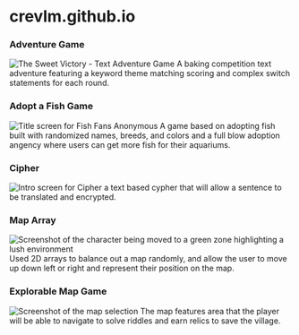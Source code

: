 # crevlm.github.io

### Adventure Game
![The Sweet Victory - Text Adventure Game](https://github.com/user-attachments/assets/4507baa8-c7dc-47ce-988f-53f5e5c503b5)
A baking competition text adventure featuring a keyword theme matching scoring and complex switch statements for each round.

### Adopt a Fish Game
![Title screen for Fish Fans Anonymous](https://www.dropbox.com/scl/fi/fzs1v75msp12q6dwhw35h/Fish-Game-picture.png?rlkey=7t2odojusf16n4kco7pf8lx3m&st=tyviwkjq&dl=0)
A game based on adopting fish built with randomized names, breeds, and colors and a full blow adoption angency where users can get more fish for their aquariums.

### Cipher
![Intro screen for Cipher](https://www.dropbox.com/scl/fi/mmzk3kcmj126p4efp5e0f/Cipher.png?rlkey=0htx76ecoc3oj1i2oe2nx4zu1&st=8xwqff65&dl=0)
a text based cypher that will allow a sentence to be translated and encrypted.

### Map Array
![Screenshot of the character being moved to a green zone highlighting a lush environment](https://www.dropbox.com/scl/fi/5qua0k3e74b65pkdw5jw1/Map-demo.png?rlkey=6zcywjqullnc4epq9nw1xmzr5&st=0yqu6so4&dl=0)
Used 2D arrays to balance out a map randomly, and allow the user to move up down left or right and represent their position on the map.

### Explorable Map Game
![Screenshot of the map selection](https://www.dropbox.com/scl/fi/65knadrt2jucro9piqnti/Five-Relics.png?rlkey=3goj9z8wverg6j4qm0j4s125d&st=cd8x4ckm&dl=0)
The map features area that the player will be able to navigate to solve riddles and earn relics to save the village.
